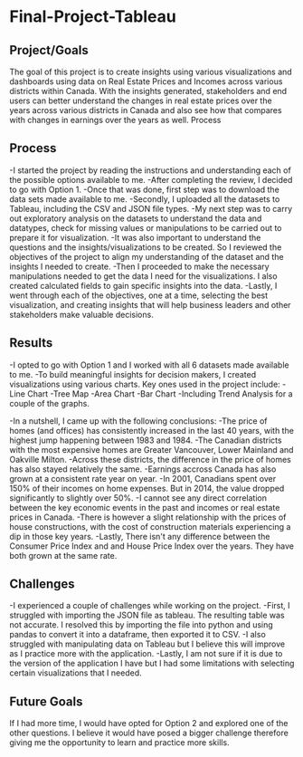 # Final-Project-Tableau

## Project/Goals
The goal of this project is to create insights using various visualizations and dashboards using data on Real Estate Prices and Incomes across various districts within Canada.
With the insights generated, stakeholders and end users can better understand the changes in real estate prices over the years across various districts in Canada and also see how that compares with changes in earnings over the years as well.
Process

## Process
-I started the project by reading the instructions and understanding each of the possible options available to me.
-After completing the review, I decided to go with Option 1.
-Once that was done, first step was to download the data sets made available to me.
-Secondly, I uploaded all the datasets to Tableau, including the CSV and JSON file types.
-My next step was to carry out exploratory analysis on the datasets to understand the data and datatypes, check for missing values or manipulations to be carried out to prepare it for visualization.
-It was also important to understand the questions and the insights/visualizations to be created. So I reviewed the objectives of the project to align my understanding of the dataset and the insights I needed to create.
-Then I proceeded to make the necessary manipulations needed to get the data I need for the visualizations. I also created calculated fields to gain specific insights into the data.
-Lastly, I went through each of the objectives, one at a time, selecting the best visualization, and creating insights that will help business leaders and other stakeholders make valuable decisions. 

## Results
-I opted to go with Option 1 and I worked with all 6 datasets made available to me.
-To build meaningful insights for decision makers, I created visualizations using various charts. Key ones used in the project include:
-Line Chart
-Tree Map
-Area Chart
-Bar Chart
-Including Trend Analysis for a couple of the graphs.

-In a nutshell, I came up with the following conclusions:
-The price of homes (and offices) has consistently increased in the last 40 years, with the highest jump happening between 1983 and 1984.
-The Canadian districts with the most expensive homes are Greater Vancouver, Lower Mainland and Oakville Milton.
-Across these districts, the difference in the price of homes has also stayed relatively the same.
-Earnings accross Canada has also grown at a consistent rate year on year.
-In 2001, Canadians spent over 150% of their incomes on home expenses. But in 2014, the value dropped significantly to slightly over 50%.
-I cannot see any direct correlation between the key economic events in the past and incomes or real estate prices in Canada.
-There is however a slight relationship with the prices of house constructions, with the cost of construction materials experiencing a dip in those key years.
-Lastly, There isn't any difference between the Consumer Price Index and and House Price Index over the years. They have both grown at the same rate. 

## Challenges 
-I experienced a couple of challenges while working on the project.
-First, I struggled with importing the JSON file as tableau. The resulting table was not accurate. I resolved this by importing the file into python and using pandas to convert it into a dataframe, then exported it to CSV.
-I also struggled with manipulating data on Tableau but I believe this will improve as I practice more with the application.
-Lastly, I am not sure if it is due to the version of the application I have but I had some limitations with selecting certain visualizations that I needed. 

## Future Goals
If I had more time, I would have opted for Option 2 and explored one of the other questions. I believe it would have posed a bigger challenge therefore giving me the opportunity to learn and practice more skills. 
